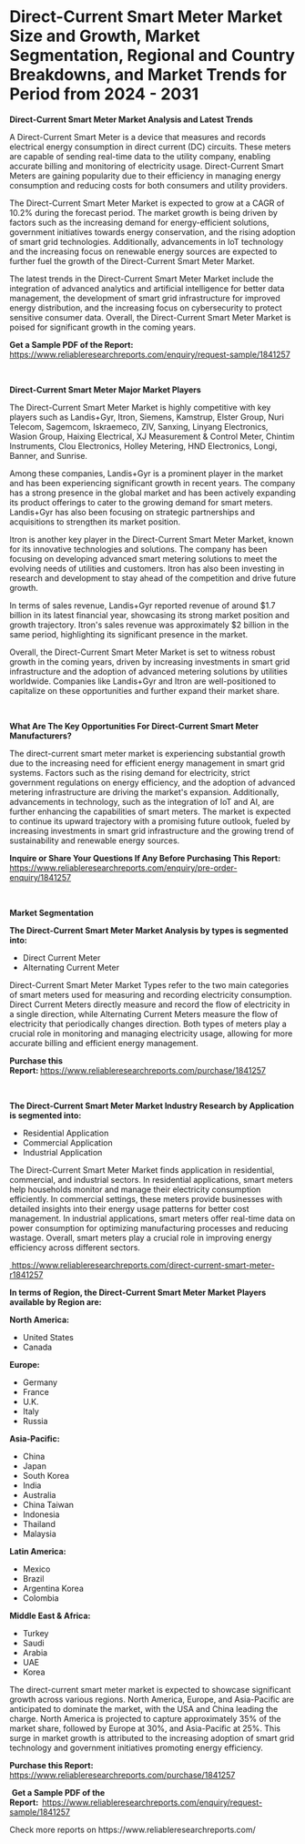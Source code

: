 <p><h1>Direct-Current Smart Meter Market Size and Growth, Market Segmentation, Regional and Country Breakdowns, and Market Trends for Period from 2024 -  2031</h1></p><p><strong>Direct-Current Smart Meter Market Analysis and Latest Trends</strong></p>
<p><p>A Direct-Current Smart Meter is a device that measures and records electrical energy consumption in direct current (DC) circuits. These meters are capable of sending real-time data to the utility company, enabling accurate billing and monitoring of electricity usage. Direct-Current Smart Meters are gaining popularity due to their efficiency in managing energy consumption and reducing costs for both consumers and utility providers.</p><p>The Direct-Current Smart Meter Market is expected to grow at a CAGR of 10.2% during the forecast period. The market growth is being driven by factors such as the increasing demand for energy-efficient solutions, government initiatives towards energy conservation, and the rising adoption of smart grid technologies. Additionally, advancements in IoT technology and the increasing focus on renewable energy sources are expected to further fuel the growth of the Direct-Current Smart Meter Market.</p><p>The latest trends in the Direct-Current Smart Meter Market include the integration of advanced analytics and artificial intelligence for better data management, the development of smart grid infrastructure for improved energy distribution, and the increasing focus on cybersecurity to protect sensitive consumer data. Overall, the Direct-Current Smart Meter Market is poised for significant growth in the coming years.</p></p>
<p><strong>Get a Sample PDF of the Report:&nbsp;</strong> <a href="https://www.reliableresearchreports.com/enquiry/request-sample/1841257">https://www.reliableresearchreports.com/enquiry/request-sample/1841257</a></p>
<p>&nbsp;</p>
<p><strong>Direct-Current Smart Meter Major Market Players</strong></p>
<p><p>The Direct-Current Smart Meter Market is highly competitive with key players such as Landis+Gyr, Itron, Siemens, Kamstrup, Elster Group, Nuri Telecom, Sagemcom, Iskraemeco, ZIV, Sanxing, Linyang Electronics, Wasion Group, Haixing Electrical, XJ Measurement & Control Meter, Chintim Instruments, Clou Electronics, Holley Metering, HND Electronics, Longi, Banner, and Sunrise.</p><p>Among these companies, Landis+Gyr is a prominent player in the market and has been experiencing significant growth in recent years. The company has a strong presence in the global market and has been actively expanding its product offerings to cater to the growing demand for smart meters. Landis+Gyr has also been focusing on strategic partnerships and acquisitions to strengthen its market position.</p><p>Itron is another key player in the Direct-Current Smart Meter Market, known for its innovative technologies and solutions. The company has been focusing on developing advanced smart metering solutions to meet the evolving needs of utilities and customers. Itron has also been investing in research and development to stay ahead of the competition and drive future growth.</p><p>In terms of sales revenue, Landis+Gyr reported revenue of around $1.7 billion in its latest financial year, showcasing its strong market position and growth trajectory. Itron's sales revenue was approximately $2 billion in the same period, highlighting its significant presence in the market.</p><p>Overall, the Direct-Current Smart Meter Market is set to witness robust growth in the coming years, driven by increasing investments in smart grid infrastructure and the adoption of advanced metering solutions by utilities worldwide. Companies like Landis+Gyr and Itron are well-positioned to capitalize on these opportunities and further expand their market share.</p></p>
<p>&nbsp;</p>
<p><strong>What Are The Key Opportunities For Direct-Current Smart Meter Manufacturers?</strong></p>
<p><p>The direct-current smart meter market is experiencing substantial growth due to the increasing need for efficient energy management in smart grid systems. Factors such as the rising demand for electricity, strict government regulations on energy efficiency, and the adoption of advanced metering infrastructure are driving the market's expansion. Additionally, advancements in technology, such as the integration of IoT and AI, are further enhancing the capabilities of smart meters. The market is expected to continue its upward trajectory with a promising future outlook, fueled by increasing investments in smart grid infrastructure and the growing trend of sustainability and renewable energy sources.</p></p>
<p><strong>Inquire or Share Your Questions If Any Before Purchasing This Report:</strong> <a href="https://www.reliableresearchreports.com/enquiry/pre-order-enquiry/1841257">https://www.reliableresearchreports.com/enquiry/pre-order-enquiry/1841257</a></p>
<p>&nbsp;</p>
<p><strong>Market Segmentation</strong></p>
<p><strong>The Direct-Current Smart Meter Market Analysis by types is segmented into:</strong></p>
<p><ul><li>Direct Current Meter</li><li>Alternating Current Meter</li></ul></p>
<p><p>Direct-Current Smart Meter Market Types refer to the two main categories of smart meters used for measuring and recording electricity consumption. Direct Current Meters directly measure and record the flow of electricity in a single direction, while Alternating Current Meters measure the flow of electricity that periodically changes direction. Both types of meters play a crucial role in monitoring and managing electricity usage, allowing for more accurate billing and efficient energy management.</p></p>
<p><strong>Purchase this Report:&nbsp;</strong><a href="https://www.reliableresearchreports.com/purchase/1841257">https://www.reliableresearchreports.com/purchase/1841257</a></p>
<p>&nbsp;</p>
<p><strong>The Direct-Current Smart Meter Market Industry Research by Application is segmented into:</strong></p>
<p><ul><li>Residential Application</li><li>Commercial Application</li><li>Industrial Application</li></ul></p>
<p><p>The Direct-Current Smart Meter Market finds application in residential, commercial, and industrial sectors. In residential applications, smart meters help households monitor and manage their electricity consumption efficiently. In commercial settings, these meters provide businesses with detailed insights into their energy usage patterns for better cost management. In industrial applications, smart meters offer real-time data on power consumption for optimizing manufacturing processes and reducing wastage. Overall, smart meters play a crucial role in improving energy efficiency across different sectors.</p></p>
<p><a href="https://www.reliableresearchreports.com/direct-current-smart-meter-r1841257">&nbsp;https://www.reliableresearchreports.com/direct-current-smart-meter-r1841257</a></p>
<p><strong>In terms of Region, the Direct-Current Smart Meter Market Players available by Region are:</strong></p>
<p>
    <p> <strong> North America: </strong>
        <ul>
            <li>United States</li>
            <li>Canada</li>
        </ul>
        </p> 
    <p> <strong> Europe: </strong>
        <ul>
            <li>Germany</li>
            <li>France</li>
            <li>U.K.</li>
            <li>Italy</li>
            <li>Russia</li>
        </ul>
        </p> 
    <p> <strong> Asia-Pacific: </strong>
        <ul>
            <li>China</li>
            <li>Japan</li>
            <li>South Korea</li>
            <li>India</li>
            <li>Australia</li>
            <li>China Taiwan</li>
            <li>Indonesia</li>
            <li>Thailand</li>
            <li>Malaysia</li>
        </ul>
        </p> 
    <p> <strong> Latin America: </strong>
        <ul>
            <li>Mexico</li>
            <li>Brazil</li>
            <li>Argentina Korea</li>
            <li>Colombia</li>
        </ul>
        </p> 
    <p> <strong> Middle East & Africa: </strong>
        <ul>
            <li>Turkey</li>
            <li>Saudi</li>
            <li>Arabia</li>
            <li>UAE</li>
            <li>Korea</li>
        </ul>
    </p>
    </p>
<p><p>The direct-current smart meter market is expected to showcase significant growth across various regions. North America, Europe, and Asia-Pacific are anticipated to dominate the market, with the USA and China leading the charge. North America is projected to capture approximately 35% of the market share, followed by Europe at 30%, and Asia-Pacific at 25%. This surge in market growth is attributed to the increasing adoption of smart grid technology and government initiatives promoting energy efficiency.</p></p>
<p><strong>Purchase this Report: </strong><a href="https://www.reliableresearchreports.com/purchase/1841257">https://www.reliableresearchreports.com/purchase/1841257</a></p>
<p>&nbsp;<strong>Get a Sample PDF of the Report:&nbsp;&nbsp;</strong><a href="https://www.reliableresearchreports.com/enquiry/request-sample/1841257">https://www.reliableresearchreports.com/enquiry/request-sample/1841257</a></p>
<p><strong></strong></p>
<p>Check more reports on https://www.reliableresearchreports.com/</p>
